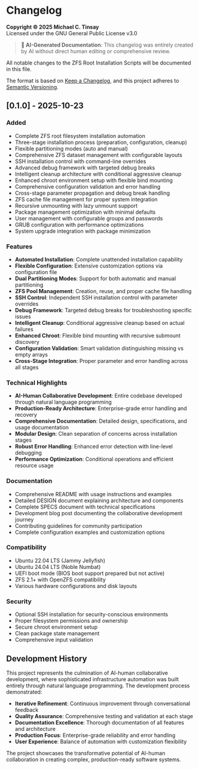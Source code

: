 # Changelog

**Copyright © 2025 Michael C. Tinsay**  
Licensed under the GNU General Public License v3.0

> **🤖 AI-Generated Documentation**: This changelog was entirely created by AI without direct human editing or comprehensive review.

All notable changes to the ZFS Root Installation Scripts will be documented in this file.

The format is based on [Keep a Changelog](https://keepachangelog.com/en/1.0.0/),
and this project adheres to [Semantic Versioning](https://semver.org/spec/v2.0.0.html).

## [0.1.0] - 2025-10-23

### Added
- Complete ZFS root filesystem installation automation
- Three-stage installation process (preparation, configuration, cleanup)
- Flexible partitioning modes (auto and manual)
- Comprehensive ZFS dataset management with configurable layouts
- SSH installation control with command-line overrides
- Advanced debug framework with targeted debug breaks
- Intelligent cleanup architecture with conditional aggressive cleanup
- Enhanced chroot environment setup with flexible bind mounting
- Comprehensive configuration validation and error handling
- Cross-stage parameter propagation and debug break handling
- ZFS cache file management for proper system integration
- Recursive unmounting with lazy unmount support
- Package management optimization with minimal defaults
- User management with configurable groups and passwords
- GRUB configuration with performance optimizations
- System upgrade integration with package minimization

### Features
- **Automated Installation**: Complete unattended installation capability
- **Flexible Configuration**: Extensive customization options via configuration file
- **Dual Partitioning Modes**: Support for both automatic and manual partitioning
- **ZFS Pool Management**: Creation, reuse, and proper cache file handling
- **SSH Control**: Independent SSH installation control with parameter overrides
- **Debug Framework**: Targeted debug breaks for troubleshooting specific issues
- **Intelligent Cleanup**: Conditional aggressive cleanup based on actual failures
- **Enhanced Chroot**: Flexible bind mounting with recursive submount discovery
- **Configuration Validation**: Smart validation distinguishing missing vs empty arrays
- **Cross-Stage Integration**: Proper parameter and error handling across all stages

### Technical Highlights
- **AI-Human Collaborative Development**: Entire codebase developed through natural language programming
- **Production-Ready Architecture**: Enterprise-grade error handling and recovery
- **Comprehensive Documentation**: Detailed design, specifications, and usage documentation
- **Modular Design**: Clean separation of concerns across installation stages
- **Robust Error Handling**: Enhanced error detection with line-level debugging
- **Performance Optimization**: Conditional operations and efficient resource usage

### Documentation
- Comprehensive README with usage instructions and examples
- Detailed DESIGN document explaining architecture and components
- Complete SPECS document with technical specifications
- Development blog post documenting the collaborative development journey
- Contributing guidelines for community participation
- Complete configuration examples and customization options

### Compatibility
- Ubuntu 22.04 LTS (Jammy Jellyfish)
- Ubuntu 24.04 LTS (Noble Numbat)
- UEFI boot mode (BIOS boot support prepared but not active)
- ZFS 2.1+ with OpenZFS compatibility
- Various hardware configurations and disk layouts

### Security
- Optional SSH installation for security-conscious environments
- Proper filesystem permissions and ownership
- Secure chroot environment setup
- Clean package state management
- Comprehensive input validation

## Development History

This project represents the culmination of AI-human collaborative development, where sophisticated infrastructure automation was built entirely through natural language programming. The development process demonstrated:

- **Iterative Refinement**: Continuous improvement through conversational feedback
- **Quality Assurance**: Comprehensive testing and validation at each stage
- **Documentation Excellence**: Thorough documentation of all features and architecture
- **Production Focus**: Enterprise-grade reliability and error handling
- **User Experience**: Balance of automation with customization flexibility

The project showcases the transformative potential of AI-human collaboration in creating complex, production-ready software systems.